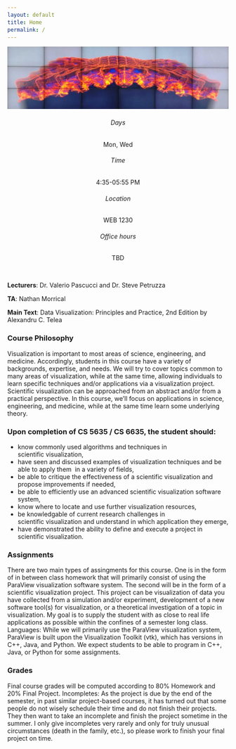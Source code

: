 ```yaml
---
layout: default
title: Home
permalink: /
---
```


<style>
.card-title {
  text-align: center;
}

.card-text {
  text-align: center;
}


</style>

<img src="images/2kbit1_0.jpg"/>

<div class="row">
  <div class="col-sm-3">
    <div class="card">
      <div class="card-body">
        <h6 class="card-title">Days</h6>
        <p class="card-text">Mon, Wed</p>
      </div>
    </div>
  </div>
  <div class="col-sm-3">
    <div class="card">
      <div class="card-body">
        <h6 class="card-title">Time</h6>
        <p class="card-text">4:35-05:55 PM </p>
      </div>
    </div>
  </div>
  <div class="col-sm-3">
    <div class="card">
      <div class="card-body">
        <h6 class="card-title">Location</h6>
        <p class="card-text">WEB 1230</p>
      </div>
    </div>
  </div>
  <div class="col-sm-3">
    <div class="card">
      <div class="card-body">
        <h6 class="card-title">Office hours</h6>
        <p class="card-text">TBD </p>
      </div>
    </div>
  </div>
</div>
<br/>

**Lecturers**: Dr. Valerio Pascucci and Dr. Steve Petruzza

**TA**: Nathan Morrical

**Main Text**: Data Visualization: Principles and Practice, 2nd Edition by Alexandru C. Telea


### Course Philosophy

Visualization is important to most areas of science, engineering, and medicine. Accordingly, students in this course have a variety of backgrounds, expertise, and needs. We will try to cover topics common to many areas of visualization, while at the same time, allowing individuals to learn specific techniques and/or applications via a visualization project. Scientific visualization can be approached from an abstract and/or from a practical perspective. In this course, we’ll focus on applications in science, engineering, and medicine, while at the same time learn some underlying theory.

### Upon completion of CS 5635 / CS 6635, the student should:
* know commonly used algorithms and techniques in scientific visualization,
* have seen and discussed examples of visualization techniques and be able to apply them  in a variety of fields,
* be able to critique the effectiveness of a scientific visualization and propose improvements if needed,
* be able to efficiently use an advanced scientific visualization software system,
* know where to locate and use further visualization resources,
* be knowledgable of current research challenges in scientific visualization and understand in which application they emerge,
* have demonstrated the ability to define and execute a project in scientific visualization. 
    
### Assignments
There are two main types of assingments for this course. One is in the form of in between class homework that will primarily consist of using the ParaView visualization software system. The second will be in the form of a scientific visualization project. This project can be visualization of data you have collected from a simulation and/or experiment, development of a new software tool(s) for visualization, or a theoretical investigation of a topic in visualization. My goal is to supply the student with as close to real life applications as possible within the confines of a semester long class.
Languages: While we will primarily use the ParaView visualization system, ParaView is built upon the Visualization Toolkit (vtk), which has versions in C++, Java, and Python. We expect students to be able to program in C++, Java, or Python for some assignments.

### Grades
Final course grades will be computed according to 80% Homework and 20% Final Project.
Incompletes: As the project is due by the end of the semester, in past similar project-based courses, it has turned out that some people do not wisely schedule their time and do not finish their projects. They then want to take an incomplete and finish the project sometime in the summer. I only give incompletes very rarely and only for truly unusual circumstances (death in the family, etc.), so please work to finish your final project on time.
